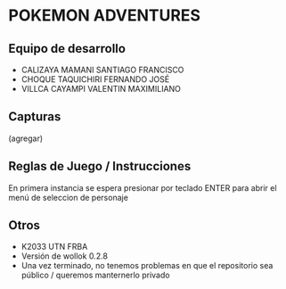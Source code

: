 # POKEMON ADVENTURES

## Equipo de desarrollo

- CALIZAYA MAMANI SANTIAGO FRANCISCO
- CHOQUE TAQUICHIRI FERNANDO JOSÉ
- VILLCA CAYAMPI VALENTIN MAXIMILIANO	

## Capturas

(agregar)

## Reglas de Juego / Instrucciones

En primera instancia se espera presionar por teclado ENTER para abrir el menú de seleccion de personaje


## Otros

- K2033 UTN FRBA
- Versión de wollok 0.2.8
- Una vez terminado, no tenemos problemas en que el repositorio sea público / queremos manternerlo privado
